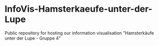# InfoVis-Hamsterkaeufe-unter-der-Lupe
Public repository for hosting our information visualisation "Hamsterkäufe unter der Lupe - Gruppe 4"
